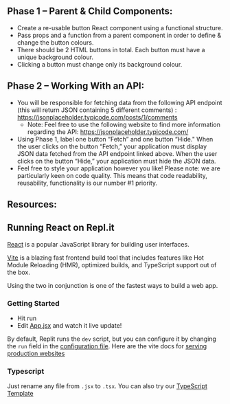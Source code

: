 ## Phase 1 – Parent & Child Components:
- Create a re-usable button React component using a functional structure.
- Pass props and a function from a parent component in order to define & change the button colours. 
- There should be 2 HTML buttons in total. Each button must have a unique background colour. 
- Clicking a button must change only its background colour.

## Phase 2 – Working With an API:
- You will be responsible for fetching data from the following API endpoint (this will return JSON containing 5 different comments) : https://jsonplaceholder.typicode.com/posts/1/comments
    - Note: Feel free to use the following website to find more information regarding the API:   https://jsonplaceholder.typicode.com/ 
- Using Phase 1, label one button “Fetch” and one button “Hide." When the user clicks on the button “Fetch,” your application must display JSON data fetched from the API endpoint linked above. When the user clicks on the button “Hide,” your application must hide the JSON data. 
- Feel free to style your application however you like! Please note: we are particularly keen on code quality. This means that code readability, reusability, functionality is our number #1 priority.


## Resources:

## Running React on Repl.it

[React](https://reactjs.org/) is a popular JavaScript library for building user interfaces.

[Vite](https://vitejs.dev/) is a blazing fast frontend build tool that includes features like Hot Module Reloading (HMR), optimized builds, and TypeScript support out of the box.

Using the two in conjunction is one of the fastest ways to build a web app.

### Getting Started
- Hit run
- Edit [App.jsx](#src/App.jsx) and watch it live update!

By default, Replit runs the `dev` script, but you can configure it by changing the `run` field in the [configuration file](#.replit). Here are the vite docs for [serving production websites](https://vitejs.dev/guide/build.html)

### Typescript

Just rename any file from `.jsx` to `.tsx`. You can also try our [TypeScript Template](https://replit.com/@replit/React-TypeScript)


